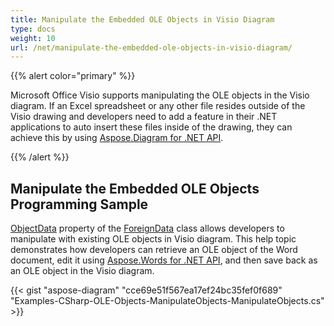 ```yaml
---
title: Manipulate the Embedded OLE Objects in Visio Diagram
type: docs
weight: 10
url: /net/manipulate-the-embedded-ole-objects-in-visio-diagram/
---
```


{{% alert color="primary" %}}

Microsoft Office Visio supports manipulating the OLE objects in the Visio diagram. If an Excel spreadsheet or any other file resides outside of the Visio drawing and developers need to add a feature in their .NET applications to auto insert these files inside of the drawing, they can achieve this by using [Aspose.Diagram for .NET API](https://products.aspose.com/diagram/net).

{{% /alert %}}
## **Manipulate the Embedded OLE Objects Programming Sample**
[ObjectData](http://www.aspose.com/api/net/diagram/aspose.diagram/foreigndata/properties/objectdata) property of the [ForeignData](http://www.aspose.com/api/net/diagram/aspose.diagram/foreigndata) class allows developers to manipulate with existing OLE objects in Visio diagram. This help topic demonstrates how developers can retrieve an OLE object of the Word document, edit it using [Aspose.Words for .NET API](https://products.aspose.com/words/net), and then save back as an OLE object in the Visio diagram.

{{< gist "aspose-diagram" "cce69e51f567ea17ef24bc35fef0f689" "Examples-CSharp-OLE-Objects-ManipulateObjects-ManipulateObjects.cs" >}}
